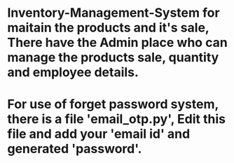 # Inventory-Management-System for maitain the products and it's sale, There have the Admin place who can manage the products sale, quantity and employee details.
# For use of forget password system, there is a file 'email_otp.py', Edit this file and add your 'email id' and generated 'password'.
